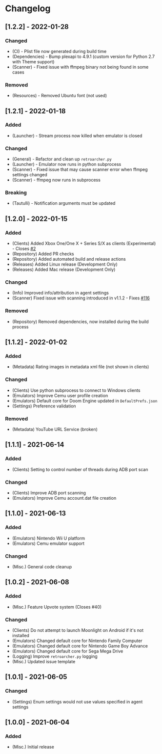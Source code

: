 # Changelog

## [1.2.2] - 2022-01-28
### Changed
- (CI) - Plist file now generated during build time
- (Dependencies) - Bump plexapi to 4.9.1 (custom version for Python 2.7 with Theme support)
- (Scanner) - Fixed issue with ffmpeg binary not being found in some cases
### Removed
- (Resources) - Removed Ubuntu font (not used)

## [1.2.1] - 2022-01-18
### Added
- (Launcher) - Stream process now killed when emulator is closed
### Changed
- (General) - Refactor and clean up `retroarcher.py`
- (Launcher) - Emulator now runs in python subprocess
- (Scanner) - Fixed issue that may cause scanner error when ffmpeg settings changed
- (Scanner) - ffmpeg now runs in subprocess
### Breaking
- (Tautulli) - Notification arguments must be updated

## [1.2.0] - 2022-01-15
### Added
- (Clients) Added Xbox One/One X + Series S/X as clients (Experimental) - Closes [#2](https://github.com/RetroArcher/RetroArcher.bundle/issues/2)
- (Repository) Added PR checks
- (Repository) Added automated build and release actions
- (Releases) Added Linux release (Development Only)
- (Releases) Added Mac release (Development Only)
### Changed
- (Info) Improved info/attribution in agent settings
- (Scanner) Fixed issue with scanning introduced in v1.1.2 - Fixes [#116](https://github.com/RetroArcher/RetroArcher.bundle/issues/116)
### Removed
- (Repository) Removed dependencies, now installed during the build process

## [1.1.2] - 2022-01-02
### Added
- (Metadata) Rating images in metadata xml file (not shown in clients)
### Changed
- (Clients) Use python subprocess to connect to Windows clients
- (Emulators) Improve Cemu user profile creation
- (Emulators) Default core for Doom Engine updated in `DefaultPrefs.json`
- (Settings) Preference validation
### Removed 
- (Metadata) YouTube URL Service (broken)

## [1.1.1] - 2021-06-14
### Added
- (Clients) Setting to control number of threads during ADB port scan
### Changed
- (Clients) Improve ADB port scanning
- (Emulators) Improve Cemu account.dat file creation

## [1.1.0] - 2021-06-13
### Added
- (Emulators) Nintendo Wii U platform
- (Emulators) Cemu emulator support
### Changed
- (Misc.) General code cleanup

## [1.0.2] - 2021-06-08
### Added
- (Misc.) Feature Upvote system (Closes #40)
### Changed
- (Clients) Do not attempt to launch Moonlight on Android if it's not installed
- (Emulators) Changed default core for Nintendo Family Computer
- (Emulators) Changed default core for Nintendo Game Boy Advance
- (Emulators) Changed default core for Sega Mega Drive
- (Logging) Improve `retroarcher.py` logging
- (Misc.) Updated issue template

## [1.0.1] - 2021-06-05
### Changed
- (Settings) Enum settings would not use values specified in agent settings

## [1.0.0] - 2021-06-04
### Added
- (Misc.) Initial release
